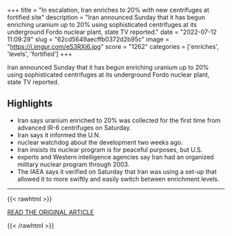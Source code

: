 +++
title = "In escalation, Iran enriches to 20% with new centrifuges at fortified site"
description = "Iran announced Sunday that it has begun enriching uranium up to 20% using sophisticated centrifuges at its underground Fordo nuclear plant, state TV reported."
date = "2022-07-12 11:09:29"
slug = "62cd5649aecffb0372d2b95c"
image = "https://i.imgur.com/eS3RXi6.jpg"
score = "1262"
categories = ['enriches', 'levels', 'fortified']
+++

Iran announced Sunday that it has begun enriching uranium up to 20% using sophisticated centrifuges at its underground Fordo nuclear plant, state TV reported.

## Highlights

- Iran says uranium enriched to 20% was collected for the first time from advanced IR-6 centrifuges on Saturday.
- Iran says it informed the U.N.
- nuclear watchdog about the development two weeks ago.
- Iran insists its nuclear program is for peaceful purposes, but U.S.
- experts and Western intelligence agencies say Iran had an organized military nuclear program through 2003.
- The IAEA says it verified on Saturday that Iran was using a set-up that allowed it to more swiftly and easily switch between enrichment levels.

---

{{< rawhtml >}}
  <p class="article-category">
    <a target="_blank" href="https://www.nbcnews.com/news/world/iran-uranium-enriches-centrifuges-fordo-nuclear-talks-jcpoa-rcna37568">READ THE ORIGINAL ARTICLE</a>
  </p>
{{< /rawhtml >}}
